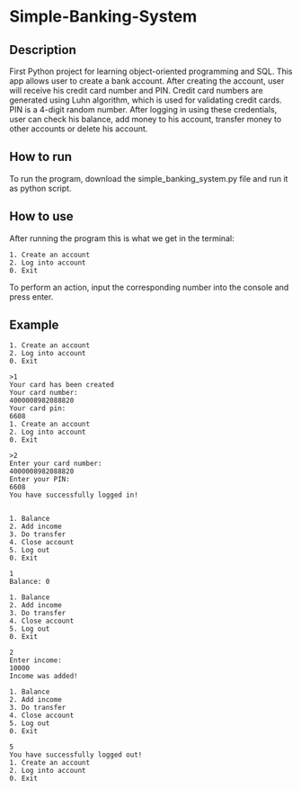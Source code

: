 # Simple-Banking-System

## Description

First Python project for learning object-oriented programming and SQL. 
This app allows user to create a bank account. After creating the account, user will receive his credit card number and PIN. Credit card numbers are generated using Luhn algorithm, which is used for validating credit cards. PIN is a 4-digit random number. 
After logging in using these credentials, user can check his balance, add money to his account, transfer money to other accounts or delete his account.

## How to run

To run the program, download the simple_banking_system.py file and run it as python script.

## How to use

After running the program this is what we get in the terminal:

```
1. Create an account
2. Log into account
0. Exit
```

To perform an action, input the corresponding number into the console and press enter.

## Example

```
1. Create an account
2. Log into account
0. Exit

>1
Your card has been created
Your card number:
4000008982088820
Your card pin:
6608
1. Create an account
2. Log into account
0. Exit

>2
Enter your card number:
4000008982088820
Enter your PIN:
6608
You have successfully logged in!


1. Balance
2. Add income
3. Do transfer
4. Close account
5. Log out
0. Exit

1
Balance: 0      

1. Balance      
2. Add income   
3. Do transfer  
4. Close account
5. Log out      
0. Exit

2
Enter income:
10000
Income was added!

1. Balance
2. Add income
3. Do transfer
4. Close account
5. Log out
0. Exit

5
You have successfully logged out!
1. Create an account
2. Log into account
0. Exit
```


